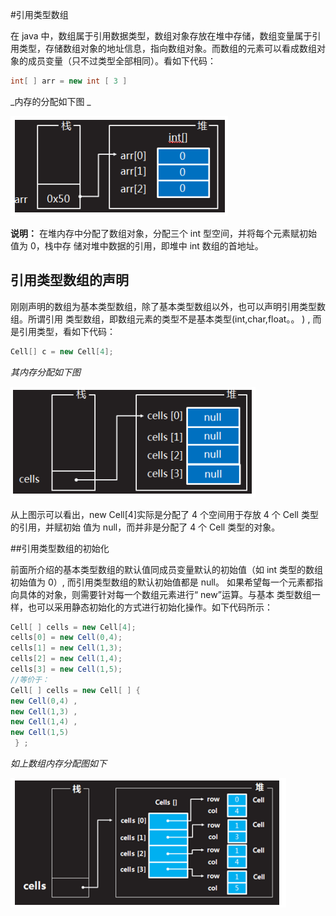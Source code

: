 #引用类型数组 

在 java 中，数组属于引用数据类型，数组对象存放在堆中存储，数组变量属于引用类型，存储数组对象的地址信息，指向数组对象。而数组的元素可以看成数组对象的成员变量（只不过类型全部相同）。看如下代码：

```java 
int[ ] arr = new int [ 3 ]
```

_内存的分配如下图 _

![](/assets/数组.png)

**说明：** 在堆内存中分配了数组对象，分配三个 int 型空间，并将每个元素赋初始值为 0，栈中存
储对堆中数据的引用，即堆中 int 数组的首地址。

## 引用类型数组的声明

刚刚声明的数组为基本类型数组，除了基本类型数组以外，也可以声明引用类型数组。所谓引用
类型数组，即数组元素的类型不是基本类型(int,char,float。。 ) , 而是引用类型，看如下代码：

```java
Cell[] c = new Cell[4];
```

_其内存分配如下图_

![](/assets/数组内存图1.png)

从上图示可以看出，new Cell[4]实际是分配了 4 个空间用于存放 4 个 Cell 类型的引用，并赋初始
值为 null，而并非是分配了 4 个 Cell 类型的对象。

##引用类型数组的初始化

前面所介绍的基本类型数组的默认值同成员变量默认的初始值（如 int 类型的数组初始值为 0）,
而引用类型数组的默认初始值都是 null。
如果希望每一个元素都指向具体的对象，则需要针对每一个数组元素进行“ new”运算。与基本
类型数组一样，也可以采用静态初始化的方式进行初始化操作。如下代码所示：
```java
Cell[ ] cells = new Cell[4];
cells[0] = new Cell(0,4);
cells[1] = new Cell(1,3);
cells[2] = new Cell(1,4);
cells[3] = new Cell(1,5);
//等价于：
Cell[ ] cells = new Cell[ ] {
new Cell(0,4) ,
new Cell(1,3) ,
new Cell(1,4) ,
new Cell(1,5)
 } ;
```

_如上数组内存分配图如下_

![](/assets/数组内存图2.png)
